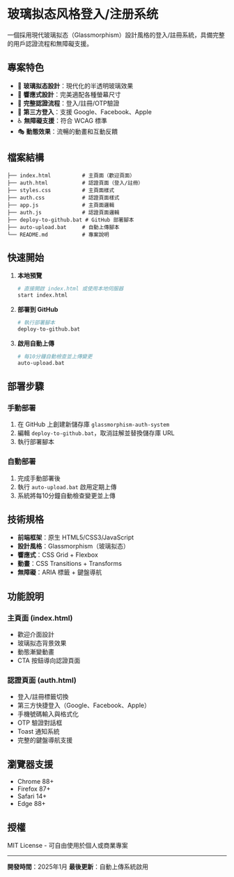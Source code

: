 # 玻璃拟态风格登入/注册系统

一個採用現代玻璃拟态（Glassmorphism）設計風格的登入/註冊系統，具備完整的用戶認證流程和無障礙支援。

## 專案特色

- 🎨 **玻璃拟态設計**：現代化的半透明玻璃效果
- 📱 **響應式設計**：完美適配各種螢幕尺寸
- 🔐 **完整認證流程**：登入/註冊/OTP驗證
- 🚀 **第三方登入**：支援 Google、Facebook、Apple
- ♿ **無障礙支援**：符合 WCAG 標準
- 🎭 **動態效果**：流暢的動畫和互動反饋

## 檔案結構

```
├── index.html          # 主頁面（歡迎頁面）
├── auth.html           # 認證頁面（登入/註冊）
├── styles.css          # 主頁面樣式
├── auth.css            # 認證頁面樣式
├── app.js              # 主頁面邏輯
├── auth.js             # 認證頁面邏輯
├── deploy-to-github.bat # GitHub 部署腳本
├── auto-upload.bat     # 自動上傳腳本
└── README.md           # 專案說明
```

## 快速開始

1. **本地預覽**
   ```bash
   # 直接開啟 index.html 或使用本地伺服器
   start index.html
   ```

2. **部署到 GitHub**
   ```bash
   # 執行部署腳本
   deploy-to-github.bat
   ```

3. **啟用自動上傳**
   ```bash
   # 每10分鐘自動檢查並上傳變更
   auto-upload.bat
   ```

## 部署步驟

### 手動部署

1. 在 GitHub 上創建新儲存庫 `glassmorphism-auth-system`
2. 編輯 `deploy-to-github.bat`，取消註解並替換儲存庫 URL
3. 執行部署腳本

### 自動部署

1. 完成手動部署後
2. 執行 `auto-upload.bat` 啟用定期上傳
3. 系統將每10分鐘自動檢查變更並上傳

## 技術規格

- **前端框架**：原生 HTML5/CSS3/JavaScript
- **設計風格**：Glassmorphism（玻璃拟态）
- **響應式**：CSS Grid + Flexbox
- **動畫**：CSS Transitions + Transforms
- **無障礙**：ARIA 標籤 + 鍵盤導航

## 功能說明

### 主頁面 (index.html)
- 歡迎介面設計
- 玻璃拟态背景效果
- 動態漸變動畫
- CTA 按鈕導向認證頁面

### 認證頁面 (auth.html)
- 登入/註冊標籤切換
- 第三方快捷登入（Google、Facebook、Apple）
- 手機號碼輸入與格式化
- OTP 驗證對話框
- Toast 通知系統
- 完整的鍵盤導航支援

## 瀏覽器支援

- Chrome 88+
- Firefox 87+
- Safari 14+
- Edge 88+

## 授權

MIT License - 可自由使用於個人或商業專案

---

**開發時間**：2025年1月
**最後更新**：自動上傳系統啟用
